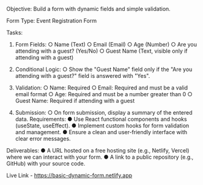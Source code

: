 Objective: Build a form with dynamic fields and simple validation.

Form Type: Event Registration Form

Tasks:

1. Form Fields:
○ Name (Text)
○ Email (Email)
○ Age (Number)
○ Are you attending with a guest? (Yes/No)
○ Guest Name (Text, visible only if attending with a guest)

2. Conditional Logic:
○ Show the "Guest Name" field only if the "Are you attending with a guest?"
field is answered with "Yes".

3. Validation:
○ Name: Required
○ Email: Required and must be a valid email format
○ Age: Required and must be a number greater than 0
○ Guest Name: Required if attending with a guest

4. Submission:
○ On form submission, display a summary of the entered data.
Requirements:
● Use React functional components and hooks (useState, useEffect).
● Implement custom hooks for form validation and management.
● Ensure a clean and user-friendly interface with clear error messages.

Deliverables:
● A URL hosted on a free hosting site (e.g., Netlify, Vercel) where we can interact
with your form.
● A link to a public repository (e.g., GitHub) with your source code.

Live Link - https://basic-dynamic-form.netlify.app